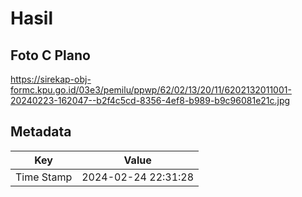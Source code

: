 # Hasil

## Foto C Plano

https://sirekap-obj-formc.kpu.go.id/03e3/pemilu/ppwp/62/02/13/20/11/6202132011001-20240223-162047--b2f4c5cd-8356-4ef8-b989-b9c96081e21c.jpg


## Metadata

| Key        | Value               |
| ---------- | ------------------- |
| Time Stamp | 2024-02-24 22:31:28 |



